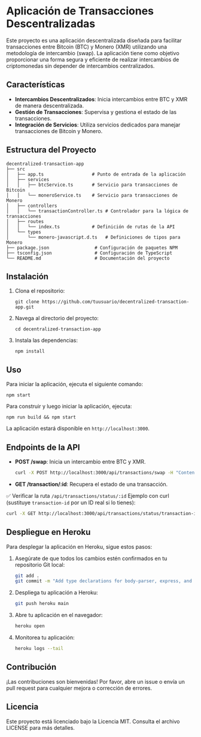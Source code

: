 # Aplicación de Transacciones Descentralizadas

Este proyecto es una aplicación descentralizada diseñada para facilitar transacciones entre Bitcoin (BTC) y Monero (XMR) utilizando una metodología de intercambio (swap). La aplicación tiene como objetivo proporcionar una forma segura y eficiente de realizar intercambios de criptomonedas sin depender de intercambios centralizados.

## Características

- **Intercambios Descentralizados**: Inicia intercambios entre BTC y XMR de manera descentralizada.
- **Gestión de Transacciones**: Supervisa y gestiona el estado de las transacciones.
- **Integración de Servicios**: Utiliza servicios dedicados para manejar transacciones de Bitcoin y Monero.

## Estructura del Proyecto

```
decentralized-transaction-app
├── src
│   ├── app.ts                  # Punto de entrada de la aplicación
│   ├── services
│   │   ├── btcService.ts       # Servicio para transacciones de Bitcoin
│   │   └── moneroService.ts    # Servicio para transacciones de Monero
│   ├── controllers
│   │   └── transactionController.ts # Controlador para la lógica de transacciones
│   ├── routes
│   │   └── index.ts            # Definición de rutas de la API
│   └── types
│       └── monero-javascript.d.ts   # Definiciones de tipos para Monero
├── package.json                 # Configuración de paquetes NPM
├── tsconfig.json                # Configuración de TypeScript
└── README.md                    # Documentación del proyecto
```

## Instalación

1. Clona el repositorio:
   ```
   git clone https://github.com/tuusuario/decentralized-transaction-app.git
   ```

2. Navega al directorio del proyecto:
   ```
   cd decentralized-transaction-app
   ```

3. Instala las dependencias:
   ```
   npm install
   ```

## Uso

Para iniciar la aplicación, ejecuta el siguiente comando:

```
npm start
```

Para construir y luego iniciar la aplicación, ejecuta:

```
npm run build && npm start
```

La aplicación estará disponible en `http://localhost:3000`.

## Endpoints de la API

- **POST /swap**: Inicia un intercambio entre BTC y XMR.
  ```sh
  curl -X POST http://localhost:3000/api/transactions/swap -H "Content-Type: application/json" -d "{\"fromCurrency\":\"BTC\", \"toCurrency\":\"XMR\", \"amount\":0.1, \"recipientAddress\":\"abc123\"}"
  ```

- **GET /transaction/:id**: Recupera el estado de una transacción.

✅ Verificar la ruta `/api/transactions/status/:id`
Ejemplo con curl (sustituye `transaction-id` por un ID real si lo tienes):

  ```sh
  curl -X GET http://localhost:3000/api/transactions/status/transaction-id
  ```


## Despliegue en Heroku

Para desplegar la aplicación en Heroku, sigue estos pasos:

1. Asegúrate de que todos los cambios estén confirmados en tu repositorio Git local:
   ```sh
   git add .
   git commit -m "Add type declarations for body-parser, express, and node"
   ```

2. Despliega tu aplicación a Heroku:
   ```sh
   git push heroku main
   ```

3. Abre tu aplicación en el navegador:
   ```sh
   heroku open
   ```

4. Monitorea tu aplicación:
   ```sh
   heroku logs --tail
   ```

## Contribución

¡Las contribuciones son bienvenidas! Por favor, abre un issue o envía un pull request para cualquier mejora o corrección de errores.

## Licencia

Este proyecto está licenciado bajo la Licencia MIT. Consulta el archivo LICENSE para más detalles.

